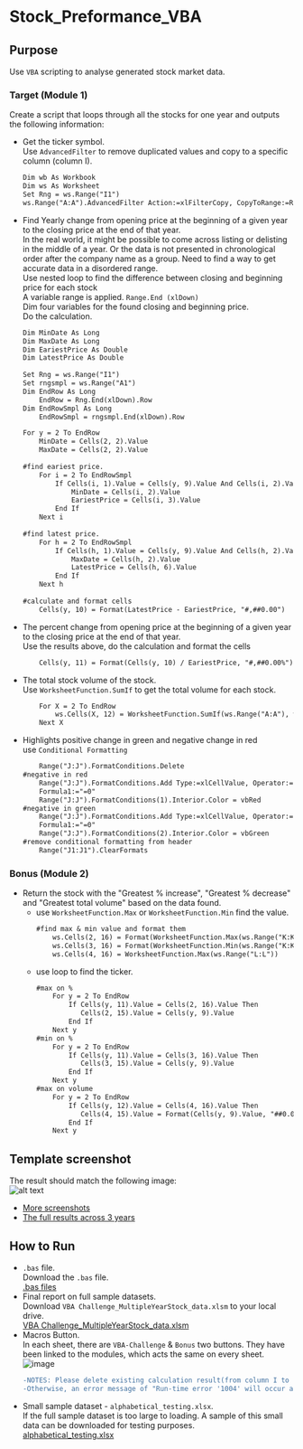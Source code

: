 # **Stock_Preformance_VBA**

## Purpose
Use `VBA` scripting to analyse generated stock market data.

### **Target (Module 1)**
Create a script that loops through all the stocks for one year and outputs the following information:<br />
- Get the ticker symbol.<br />
  Use `AdvancedFilter` to remove duplicated values and copy to a specific column (column I). <br />
    ```diff
    Dim wb As Workbook
    Dim ws As Worksheet
    Set Rng = ws.Range("I1")
    ws.Range("A:A").AdvancedFilter Action:=xlFilterCopy, CopyToRange:=Rng, Unique:=True
    
- Find Yearly change from opening price at the beginning of a given year to the closing price at the end of that year.<br />
   In the real world, it might be possible to come across listing or delisting in the middle of a year. Or the data is not presented in chronological order   after the company name as a group. Need to find a way to get accurate data in a disordered range.<br />
   Use nested loop to find the difference between closing and beginning price for each stock<br />
A variable range is applied. `Range.End (xlDown)`<br />
   Dim four variables for the found closing and beginning price. <br />
   Do the calculation. <br />
    ```diff
    Dim MinDate As Long
    Dim MaxDate As Long
    Dim EariestPrice As Double
    Dim LatestPrice As Double
     
    Set Rng = ws.Range("I1")
    Set rngsmpl = ws.Range("A1")
    Dim EndRow As Long
        EndRow = Rng.End(xlDown).Row
    Dim EndRowSmpl As Long
        EndRowSmpl = rngsmpl.End(xlDown).Row

    For y = 2 To EndRow
        MinDate = Cells(2, 2).Value
        MaxDate = Cells(2, 2).Value
        
    #find eariest price.
        For i = 2 To EndRowSmpl
            If Cells(i, 1).Value = Cells(y, 9).Value And Cells(i, 2).Value <= MinDate Then
                MinDate = Cells(i, 2).Value
                EariestPrice = Cells(i, 3).Value
            End If
        Next i
        
    #find latest price.
        For h = 2 To EndRowSmpl
            If Cells(h, 1).Value = Cells(y, 9).Value And Cells(h, 2).Value >= MaxDate Then
                MaxDate = Cells(h, 2).Value
                LatestPrice = Cells(h, 6).Value
            End If
        Next h
        
    #calculate and format cells
        Cells(y, 10) = Format(LatestPrice - EariestPrice, "#,##0.00")

- The percent change from opening price at the beginning of a given year to the closing price at the end of that year.<br />
  Use the results above, do the calculation and format the cells
    ``` diff
        Cells(y, 11) = Format(Cells(y, 10) / EariestPrice, "#,##0.00%")

- The total stock volume of the stock.<br />
  Use `WorksheetFunction.SumIf` to get the total volume for each stock.
    ``` diff
        For X = 2 To EndRow
            ws.Cells(X, 12) = WorksheetFunction.SumIf(ws.Range("A:A"), ws.Cells(X, 9), ws.Range("G:G"))
        Next X

- Highlights positive change in green and negative change in red<br />
  use `Conditional Formatting`
    ``` diff
        Range("J:J").FormatConditions.Delete 
    #negative in red
        Range("J:J").FormatConditions.Add Type:=xlCellValue, Operator:=xlLess, _
        Formula1:="=0"
        Range("J:J").FormatConditions(1).Interior.Color = vbRed
    #negative in green
        Range("J:J").FormatConditions.Add Type:=xlCellValue, Operator:=xlGreater, _
        Formula1:="=0"
        Range("J:J").FormatConditions(2).Interior.Color = vbGreen
    #remove conditional formatting from header
        Range("J1:J1").ClearFormats

### **Bonus (Module 2)**
- Return the stock with the "Greatest % increase", "Greatest % decrease" and "Greatest total volume" based on the data found.<br />
  - use `WorksheetFunction.Max` or `WorksheetFunction.Min` find the value.<br />
    ``` diff
    #find max & min value and format them
        ws.Cells(2, 16) = Format(WorksheetFunction.Max(ws.Range("K:K")), "#,##0.00%")
        ws.Cells(3, 16) = Format(WorksheetFunction.Min(ws.Range("K:K")), "#,##0.00%")
        ws.Cells(4, 16) = WorksheetFunction.Max(ws.Range("L:L"))

  - use loop to find the ticker.
    ``` diff
    #max on %
        For y = 2 To EndRow
            If Cells(y, 11).Value = Cells(2, 16).Value Then
               Cells(2, 15).Value = Cells(y, 9).Value
            End If
        Next y
    #min on %
        For y = 2 To EndRow
            If Cells(y, 11).Value = Cells(3, 16).Value Then
               Cells(3, 15).Value = Cells(y, 9).Value
            End If
        Next y
    #max on volume
        For y = 2 To EndRow
            If Cells(y, 12).Value = Cells(4, 16).Value Then
               Cells(4, 15).Value = Format(Cells(y, 9).Value, "##0.0E+0")
            End If
        Next y

## **Template screenshot**
The result should match the following image:<br />
![alt text](https://github.com/Ash-Tao/VBA-challenge/blob/main/Screen%20Shot/2018%201-3.png)
- [More screenshots](https://github.com/Ash-Tao/VBA-challenge/tree/main/Screen%20Shot)
- [The full results across 3 years](https://github.com/Ash-Tao/VBA-challenge/tree/main/Full%20Results)



## **How to Run**
- `.bas` file. <br />
  Download the `.bas` file.<br />
  [.bas files](https://github.com/Ash-Tao/VBA-challenge/tree/main/bas%20files)<br />
- Final report on full sample datasets.<br />
  Download `VBA Challenge_MultipleYearStock_data.xlsm` to your local drive.<br />
  [VBA Challenge_MultipleYearStock_data.xlsm](https://github.com/Ash-Tao/VBA-challenge/blob/main/VBA%20Challenge_MultipleYearStock_data.xlsm)
- Macros Button.<br />
  In each sheet, there are `VBA-Challenge` & `Bonus` two buttons. 
  They have been linked to the modules, which acts the same on every sheet.<br />
  ![image](https://github.com/Ash-Tao/VBA-challenge/blob/main/Macros%20Button.png)
  ```diff
  -NOTES: Please delete existing calculation result(from column I to column P) before press the Macros Button.
  -Otherwise, an error message of "Run-time error '1004' will occur and stop the code to be run.
- Small sample dataset - `alphabetical_testing.xlsx`.<br />
  If the full sample dataset is too large to loading. A sample of this small data can be downloaded for testing purposes.<br />
  [alphabetical_testing.xlsx](https://github.com/Ash-Tao/VBA-challenge/blob/main/alphabetical_testing.xlsm)


